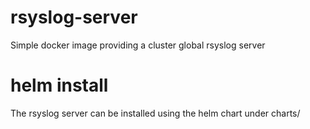 # rsyslog-server
Simple docker image providing a cluster global rsyslog server

# helm install

The rsyslog server can be installed using the helm chart under charts/
